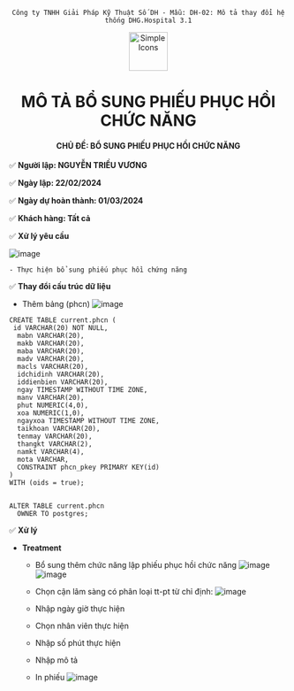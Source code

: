 <div align="center">

`Công ty TNHH Giải Pháp Kỹ Thuật Số DH - Mẫu: DH-02: Mô tả thay đổi hệ thống DHG.Hospital 3.1`

</div>

<div align="center">
  <img src="https://raw.githubusercontent.com/dh-hos/dhg.hospitalprinter/main/Deploy_Tools/Logo.ico" alt="Simple Icons" width=70>
  <h1>MÔ TẢ BỔ SUNG PHIẾU PHỤC HỒI CHỨC NĂNG</h1>  
</div>
<div align="center">

#### CHỦ ĐỀ: BỔ SUNG PHIẾU PHỤC HỒI CHỨC NĂNG

</div>

:white_check_mark: **Người lập: NGUYỄN TRIỀU VƯƠNG**

:white_check_mark: **Ngày lập: 22/02/2024**

:white_check_mark: **Ngày dự hoàn thành: 01/03/2024**

:white_check_mark: **Khách hàng: Tất cả**

:white_check_mark: **Xử lý yêu cầu**

![image](https://github.com/dh-hos/Mo-ta-he-thong/assets/32563776/8170dbf0-eb81-4d8f-8c45-a47f1c2a0d21)

    - Thực hiện bổ sung phiếu phục hồi chứng năng

:white_check_mark: **Thay đổi cấu trúc dữ liệu**
- Thêm bảng (phcn)
![image](https://github.com/dh-hos/Mo-ta-he-thong/assets/32563776/1400348f-b895-4bd9-ad58-492417f955a6)
```
CREATE TABLE current.phcn (
 id VARCHAR(20) NOT NULL,
  mabn VARCHAR(20),
  makb VARCHAR(20),
  maba VARCHAR(20),
  madv VARCHAR(20),
  macls VARCHAR(20),
  idchidinh VARCHAR(20),
  iddienbien VARCHAR(20),
  ngay TIMESTAMP WITHOUT TIME ZONE,
  manv VARCHAR(20),
  phut NUMERIC(4,0),
  xoa NUMERIC(1,0),
  ngayxoa TIMESTAMP WITHOUT TIME ZONE,
  taikhoan VARCHAR(20),
  tenmay VARCHAR(20),
  thangkt VARCHAR(2),
  namkt VARCHAR(4),
  mota VARCHAR,
  CONSTRAINT phcn_pkey PRIMARY KEY(id)
) 
WITH (oids = true);


ALTER TABLE current.phcn
  OWNER TO postgres;
```


:white_check_mark: **Xử lý**
- **Treatment**
   - Bổ sung thêm chức năng lập phiếu phục hồi chức năng
    ![image](https://github.com/dh-hos/Mo-ta-he-thong/assets/32563776/799cee83-de19-49e4-a478-24df61ac16b7)
    ![image](https://github.com/dh-hos/Mo-ta-he-thong/assets/32563776/8699b28a-dbdf-404f-9316-bd5bb78e8bc4)

   - Chọn cận lâm sàng có phân loại tt-pt từ chỉ định:
     ![image](https://github.com/dh-hos/Mo-ta-he-thong/assets/32563776/47e6a8fe-a876-4056-a4d6-b747c400884d)
   - Nhập ngày giờ thực hiện
   - Chọn nhân viên thực hiện
   - Nhập số phút thực hiện
   - Nhập mô tả
   - In phiếu
     ![image](https://github.com/dh-hos/Mo-ta-he-thong/assets/32563776/687fa47c-6579-4380-9977-1ba083411d39)

  


